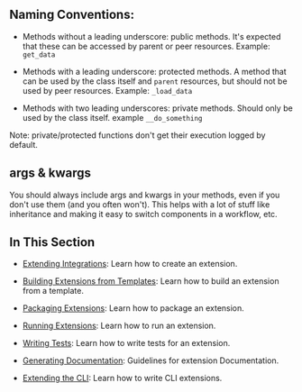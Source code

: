 

## Naming Conventions: 

- Methods without a leading underscore: public methods. It's expected that these can be accessed by parent or peer resources. Example: `get_data`

- Methods with a leading underscore: protected methods. A method that can be used by the class itself and `parent` resources, but should not be used by peer resources. Example: `_load_data` 

- Methods with two leading underscores: private methods. Should only be used by the class itself. example `__do_something`

Note: private/protected functions don't get their execution logged by default. 

## args & kwargs

You should always include args and kwargs in your methods, even if you don't use them (and you often won't). This helps with a lot of stuff like inheritance and making it easy to switch components in a workflow, etc. 

## In This Section 

- [Extending Integrations](extending_integrations.md): Learn how to create an extension. 

- [Building Extensions from Templates](extension_templates.md): Learn how to build an extension from a template. 

- [Packaging Extensions](packaging_extensions.md): Learn how to package an extension.

- [Running Extensions](running_extensions.md): Learn how to run an extension. 

- [Writing Tests](extensions_tests.md): Learn how to write tests for an extension.

- [Generating Documentation](documentation.md): Guidelines for extension Documentation. 

- [Extending the CLI](extending_cli.md): Learn how to write CLI extensions. 